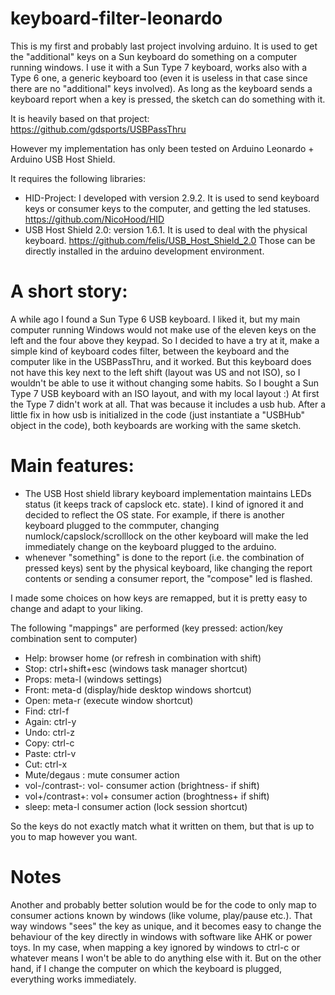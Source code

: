 # keyboard-filter-leonardo

This is my first and probably last project involving arduino.
It is used to get the "additional" keys on a Sun keyboard do something on a computer running windows. I use it with a Sun Type 7 keyboard, works also with a Type 6 one, a generic keyboard too (even it is useless in that case since there are no "additional" keys involved).
As long as the keyboard sends a keyboard report when a key is pressed, the sketch can do something with it.

It is heavily based on that project:
https://github.com/gdsports/USBPassThru

However my implementation has only been tested on Arduino Leonardo + Arduino USB Host Shield.

It requires the following libraries:
* HID-Project: I developed with version 2.9.2. It is used to send keyboard keys or consumer keys to the computer, and getting the led statuses. https://github.com/NicoHood/HID
* USB Host Shield 2.0: version 1.6.1. It is used to deal with the physical keyboard. https://github.com/felis/USB_Host_Shield_2.0
Those can be directly installed in the arduino development environment.

# A short story:
A while ago I found a Sun Type 6 USB keyboard. I liked it, but my main computer running Windows would not make use of the eleven keys on the left and the four above they keypad.
So I decided to have a try at it, make a simple kind of keyboard codes filter, between the keyboard and the computer like in the USBPassThru, and it worked.
But this keyboard does not have this key next to the left shift (layout was US and not ISO), so I wouldn't be able to use it without changing some habits. So I bought a Sun Type 7 USB keyboard with an ISO layout, and with my local layout :)
At first the Type 7 didn't work at all. That was because it includes a usb hub.
After a little fix in how usb is initialized in the code (just instantiate a "USBHub" object in the code), both keyboards are working with the same sketch.

# Main features:

* The USB Host shield library keyboard implementation maintains LEDs status (it keeps track of capslock etc. state). I kind of ignored it and decided to reflect the OS state. For example, if there is another keyboard plugged to the commputer, changing numlock/capslock/scrolllock on the other keyboard will make the led immediately change on the keyboard plugged to the arduino.
* whenever "something" is done to the report (i.e. the combination of pressed keys) sent by the physical keyboard, like changing the report contents or sending a consumer report, the "compose" led is flashed.

I made some choices on how keys are remapped, but it is pretty easy to change and adapt to your liking.


The following "mappings" are performed (key pressed: action/key combination sent to computer)
* Help: browser home (or refresh in combination with shift)
* Stop: ctrl+shift+esc (windows task manager shortcut)
* Props: meta-I (windows settings)
* Front: meta-d (display/hide desktop windows shortcut)
* Open: meta-r (execute window shortcut)
* Find: ctrl-f
* Again: ctrl-y
* Undo: ctrl-z
* Copy: ctrl-c
* Paste: ctrl-v
* Cut: ctrl-x
* Mute/degaus : mute consumer action
* vol-/contrast-: vol- consumer action (brightness- if shift)
* vol+/contrast+: vol+ consumer action (broghtness+ if shift)
* sleep: meta-l consumer action (lock session shortcut)

So the keys do not exactly match what it written on them, but that is up to you to map however you want.

# Notes

Another and probably better solution would be for the code to only map to consumer actions known by windows (like volume, play/pause etc.). That way windows "sees" the key as unique, and it becomes easy to change the behaviour of the key directly in windows with software like AHK or power toys.
In my case, when mapping a key ignored by windows to ctrl-c or whatever means I won't be able to do anything else with it.
But on the other hand, if I change the computer on which the keyboard is plugged, everything works immediately.

